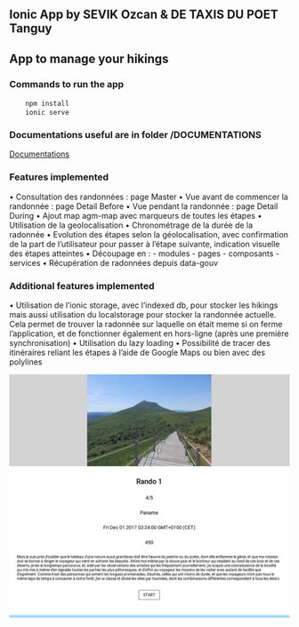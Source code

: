 ## Ionic App by SEVIK Ozcan & DE TAXIS DU POET Tanguy

## App to manage your hikings

### Commands to run the app

```
    npm install
    ionic serve
```

### Documentations useful are in folder /DOCUMENTATIONS
[Documentations](https://github.com/ozcansevik/ionic-app/blob/master/DOCUMENTATIONS/HIKING%20APP%20SEVIK%20DETAXIS.pdf)

### Features implemented

•	Consultation des randonnées : page Master
•	Vue avant de commencer la randonnée : page Detail Before
•	Vue pendant la randonnée : page Detail During
•	Ajout map agm-map avec marqueurs de toutes les étapes
•	Utilisation de la geolocalisation
•	Chronométrage de la durée de la radonnée
•	Evolution des étapes selon la géolocalisation, avec confirmation de la part de l’utilisateur pour passer à l’étape suivante, indication visuelle des étapes atteintes
•	Découpage en :
    - modules
    - pages
    - composants 
    - services
•	Récupération de radonnées depuis data-gouv

### Additional features implemented 

•	Utilisation de l’ionic storage, avec l’indexed db, pour stocker les hikings mais aussi utilisation du localstorage pour stocker la randonnée actuelle. Cela permet de trouver la radonnée sur laquelle on était meme si on ferme l’application, et de fonctionner également en hors-ligne (après une première synchronisation)
•	Utilisation du lazy loading
•	Possibilité de tracer des itinéraires reliant les étapes à l’aide de Google Maps ou bien avec des polylines



![picture](img/screenshot.png)
